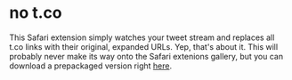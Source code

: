 # no t.co

This Safari extension simply watches your tweet stream and replaces all t.co links with their original, expanded URLs. Yep, that's about it. This will probably never make its way onto the Safari extenions gallery, but you can download a prepackaged version right [here](https://github.com/dlo/no-t.co/releases/download/1.0/no.t.co.safariextz).
